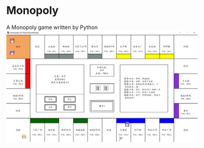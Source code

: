 # Monopoly
A Monopoly game written by Python
![image](https://github.com/PlasmolysisMango/Monopoly/blob/master/pics/preview.png)

